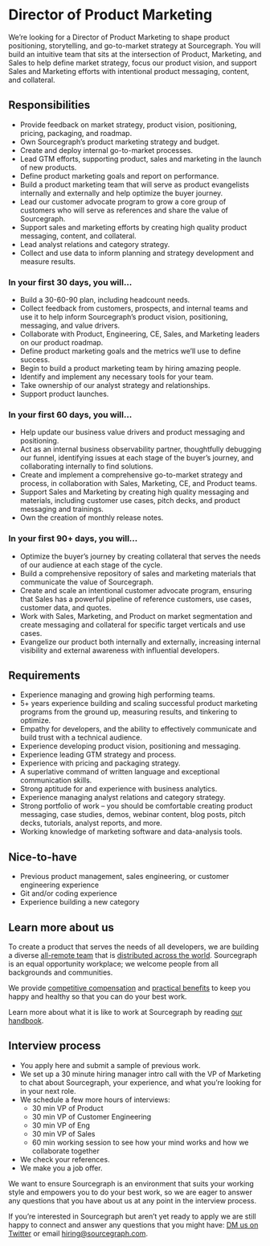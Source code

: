 # **Director of Product Marketing**

We’re looking for a Director of Product Marketing to shape product positioning, storytelling, and go-to-market strategy at Sourcegraph. You will build an intuitive team that sits at the intersection of Product, Marketing, and Sales to help define market strategy, focus our product vision, and support Sales and Marketing efforts with intentional product messaging, content, and collateral.

## Responsibilities

- Provide feedback on market strategy, product vision, positioning, pricing, packaging, and roadmap.
- Own Sourcegraph’s product marketing strategy and budget.
- Create and deploy internal go-to-market processes.
- Lead GTM efforts, supporting product, sales and marketing in the launch of new products.
- Define product marketing goals and report on performance.
- Build a product marketing team that will serve as product evangelists internally and externally and help optimize the buyer journey.
- Lead our customer advocate program to grow a core group of customers who will serve as references and share the value of Sourcegraph.
- Support sales and marketing efforts by creating high quality product messaging, content, and collateral.
- Lead analyst relations and category strategy.
- Collect and use data to inform planning and strategy development and measure results.

### In your first 30 days, you will…

- Build a 30-60-90 plan, including headcount needs.
- Collect feedback from customers, prospects, and internal teams and use it to help inform Sourcegraph’s product vision, positioning, messaging, and value drivers. 
- Collaborate with Product, Engineering, CE, Sales, and Marketing leaders on our product roadmap.
- Define product marketing goals and the metrics we’ll use to define success.
- Begin to build a product marketing team by hiring amazing people.
- Identify and implement any necessary tools for your team.
- Take ownership of our analyst strategy and relationships.
- Support product launches.

### In your first 60 days, you will…

- Help update our business value drivers and product messaging and positioning.
- Act as an internal business observability partner, thoughtfully debugging our funnel, identifying issues at each stage of the buyer’s journey, and collaborating internally to find solutions.
- Create and implement a comprehensive go-to-market strategy and process, in collaboration with Sales, Marketing, CE, and Product teams.
- Support Sales and Marketing by creating high quality messaging and materials, including customer use cases, pitch decks, and product messaging and trainings.
- Own the creation of monthly release notes.

### In your first 90+ days, you will...

- Optimize the buyer’s journey by creating collateral that serves the needs of our audience at each stage of the cycle.
- Build a comprehensive repository of sales and marketing materials that communicate the value of Sourcegraph.
- Create and scale an intentional customer advocate program, ensuring that Sales has a powerful pipeline of reference customers, use cases, customer data, and quotes.
- Work with Sales, Marketing, and Product on market segmentation and create messaging and collateral for specific target verticals and use cases.
- Evangelize our product both internally and externally, increasing internal visibility and external awareness with influential developers.

## Requirements

- Experience managing and growing high performing teams.
- 5+ years experience building and scaling successful product marketing programs from the ground up, measuring results, and tinkering to optimize.
- Empathy for developers, and the ability to effectively communicate and build trust with a technical audience.
- Experience developing product vision, positioning and messaging.
- Experience leading GTM strategy and process. 
- Experience with pricing and packaging strategy.
- A superlative command of written language and exceptional communication skills.
- Strong aptitude for and experience with business analytics.
- Experience managing analyst relations and category strategy.
- Strong portfolio of work – you should be comfortable creating product messaging, case studies, demos, webinar content, blog posts, pitch decks, tutorials, analyst reports, and more.
- Working knowledge of marketing software and data-analysis tools.

## Nice-to-have
- Previous product management, sales engineering, or customer engineering experience
- Git and/or coding experience
- Experience building a new category

## Learn more about us

To create a product that serves the needs of all developers, we are building a diverse [all-remote team](https://about.sourcegraph.com/company/remote) that is [distributed across the world](https://about.sourcegraph.com/company/team). Sourcegraph is an equal opportunity workplace; we welcome people from all backgrounds and communities.

We provide [competitive compensation](https://about.sourcegraph.com/handbook/people-ops/compensation) and [practical benefits](https://about.sourcegraph.com/handbook/people-ops/benefits-and-perks) to keep you happy and healthy so that you can do your best work.

Learn more about what it is like to work at Sourcegraph by reading [our handbook](https://about.sourcegraph.com/handbook/).

## Interview process

- You apply here and submit a sample of previous work.
- We set up a 30 minute hiring manager intro call with the VP of Marketing to chat about Sourcegraph, your experience, and what you’re looking for in your next role.
- We schedule a few more hours of interviews:
  - 30 min VP of Product
  - 30 min VP of Customer Engineering
  - 30 min VP of Eng
  - 30 min VP of Sales
  - 60 min working session to see how your mind works and how we collaborate together
- We check your references.
- We make you a job offer.

We want to ensure Sourcegraph is an environment that suits your working style and empowers you to do your best work, so we are eager to answer any questions that you have about us at any point in the interview process.

If you’re interested in Sourcegraph but aren’t yet ready to apply we are still happy to connect and answer any questions that you might have: [DM us on Twitter](https://twitter.com/srcgraph) or email [hiring@sourcegraph.com](mailto:hiring@sourcegraph.com).
